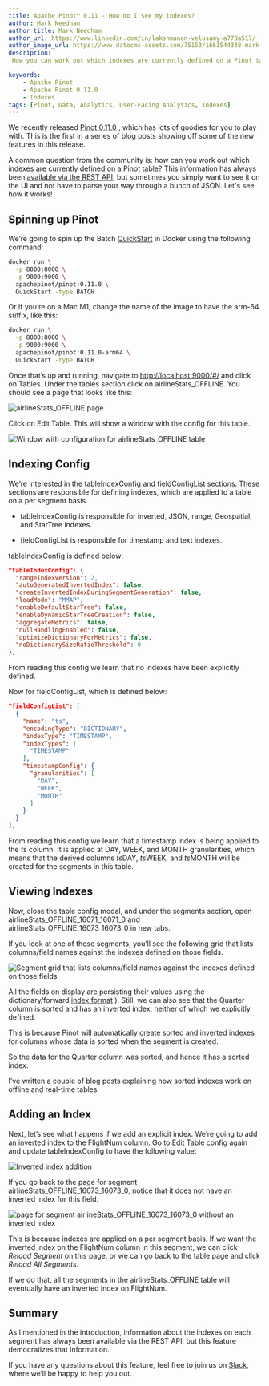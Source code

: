 ```yaml
---
title: Apache Pinot™ 0.11 - How do I see my indexes?
author: Mark Needham
author_title: Mark Needham
author_url: https://www.linkedin.com/in/lakshmanan-velusamy-a778a517/
author_image_url: https://www.datocms-assets.com/75153/1661544338-mark-needham.png
description:
 How you can work out which indexes are currently defined on a Pinot table

keywords:
    - Apache Pinot
    - Apache Pinot 0.11.0
    - Indexes
tags: [Pinot, Data, Analytics, User-Facing Analytics, Indexes]
---
```

We recently released [Pinot 0.11.0](https://medium.com/apache-pinot-developer-blog/apache-pinot-0-11-released-d564684df5d4) , which has lots of goodies for you to play with. This is the first in a series of blog posts showing off some of the new features in this release.

A common question from the community is: how can you work out which indexes are currently defined on a Pinot table? This information has always been [available via the REST API](https://docs.pinot.apache.org/users/api/pinot-rest-admin-interface), but sometimes you simply want to see it on the UI and not have to parse your way through a bunch of JSON. Let's see how it works!

Spinning up Pinot
-----------------

We’re going to spin up the Batch [QuickStart](https://docs.pinot.apache.org/basics/getting-started/quick-start) in Docker using the following command:

```bash
docker run \
  -p 8000:8000 \
  -p 9000:9000 \
  apachepinot/pinot:0.11.0 \
  QuickStart -type BATCH
```



Or if you’re on a Mac M1, change the name of the image to have the arm-64 suffix, like this:

```bash
docker run \
  -p 8000:8000 \
  -p 9000:9000 \
  apachepinot/pinot:0.11.0-arm64 \
  QuickStart -type BATCH
```



Once that’s up and running, navigate to [http://localhost:9000/#/](http://localhost:9000/#/) and click on Tables. Under the tables section click on airlineStats\_OFFLINE. You should see a page that looks like this:

![airlineStats_OFFLINE page](https://www.datocms-assets.com/75153/1667915561-image1-edittable.png "airlineStats_OFFLINE page")

Click on Edit Table. This will show a window with the config for this table.

![Window with configuration for airlineStats_OFFLINE table](https://www.datocms-assets.com/75153/1667915654-image3.png "Window with configuration for airlineStats_OFFLINE table")

Indexing Config
---------------

We’re interested in the tableIndexConfig and fieldConfigList sections. These sections are responsible for defining indexes, which are applied to a table on a per segment basis. 

*   tableIndexConfig is responsible for inverted, JSON, range, Geospatial, and StarTree indexes.
    
*   fieldConfigList is responsible for timestamp and text indexes.
    

tableIndexConfig is defined below:

```json
"tableIndexConfig": {
  "rangeIndexVersion": 2,
  "autoGeneratedInvertedIndex": false,
  "createInvertedIndexDuringSegmentGeneration": false,
  "loadMode": "MMAP",
  "enableDefaultStarTree": false,
  "enableDynamicStarTreeCreation": false,
  "aggregateMetrics": false,
  "nullHandlingEnabled": false,
  "optimizeDictionaryForMetrics": false,
  "noDictionarySizeRatioThreshold": 0
},
```



From reading this config we learn that no indexes have been explicitly defined.

Now for fieldConfigList, which is defined below:

```json
"fieldConfigList": [
  {
    "name": "ts",
    "encodingType": "DICTIONARY",
    "indexType": "TIMESTAMP",
    "indexTypes": [
      "TIMESTAMP"
    ],
    "timestampConfig": {
      "granularities": [
        "DAY",
        "WEEK",
        "MONTH"
      ]
    }
  }
],
```



From reading this config we learn that a timestamp index is being applied to the _ts_ column. It is applied at DAY, WEEK, and MONTH granularities, which means that the derived columns $ts$DAY, $ts$WEEK, and $ts$MONTH will be created for the segments in this table.

Viewing Indexes
---------------

Now, close the table config modal, and under the segments section, open airlineStats\_OFFLINE\_16071\_16071\_0 and airlineStats\_OFFLINE\_16073\_16073\_0 in new tabs.

If you look at one of those segments, you’ll see the following grid that lists columns/field names against the indexes defined on those fields.

![Segment grid that lists columns/field names against the indexes defined on those fields](https://www.datocms-assets.com/75153/1667915996-image7.png "Segment grid that lists columns/field names against the indexes defined on those fields")

All the fields on display are persisting their values using the dictionary/forward [index format](https://docs.pinot.apache.org/basics/indexing/forward-index) ). Still, we can also see that the Quarter column is sorted and has an inverted index, neither of which we explicitly defined.

This is because Pinot will automatically create sorted and inverted indexes for columns whose data is sorted when the segment is created. 

So the data for the Quarter column was sorted, and hence it has a sorted index.

I’ve written a couple of blog posts explaining how sorted indexes work on offline and real-time tables:

Adding an Index
---------------

Next, let’s see what happens if we add an explicit index. We’re going to add an inverted index to the FlightNum column. Go to Edit Table config again and update tableIndexConfig to have the following value:

![Inverted index addition](https://www.datocms-assets.com/75153/1667916147-image6.png "Inverted index addition")

If you go back to the page for segment airlineStats\_OFFLINE\_16073\_16073\_0, notice that it does not have an inverted index for this field.

![page for segment airlineStats_OFFLINE_16073_16073_0 without an inverted index](https://www.datocms-assets.com/75153/1667916232-image2.png "page for segment airlineStats_OFFLINE_16073_16073_0 without an inverted index")

This is because indexes are applied on a per segment basis. If we want the inverted index on the FlightNum column in this segment, we can click _Reload Segment_ on this page, or we can go back to the table page and click _Reload All Segments_. 

If we do that, all the segments in the airlineStats\_OFFLINE table will eventually have an inverted index on FlightNum.

Summary
-------

As I mentioned in the introduction, information about the indexes on each segment has always been available via the REST API, but this feature democratizes that information. 

If you have any questions about this feature, feel free to join us on [Slack](https://stree.ai/slack), where we’ll be happy to help you out.

